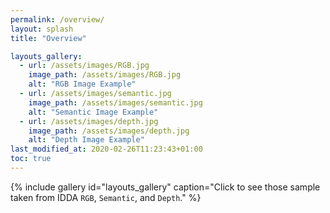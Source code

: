 ```yaml
---
permalink: /overview/
layout: splash
title: "Overview"

layouts_gallery:
  - url: /assets/images/RGB.jpg
    image_path: /assets/images/RGB.jpg
    alt: "RGB Image Example"
  - url: /assets/images/semantic.jpg
    image_path: /assets/images/semantic.jpg
    alt: "Semantic Image Example"
  - url: /assets/images/depth.jpg
    image_path: /assets/images/depth.jpg
    alt: "Depth Image Example"
last_modified_at: 2020-02-26T11:23:43+01:00
toc: true
---
```


{% include gallery id="layouts_gallery" caption="Click to see those sample taken from IDDA `RGB`, `Semantic`, and `Depth`." %}

